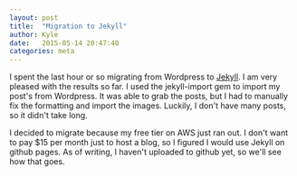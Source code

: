 ```yaml
---
layout: post
title:  "Migration to Jekyll"
author: Kyle
date:   2015-05-14 20:47:40
categories: meta
---
```


I spent the last hour or so migrating from Wordpress to [Jekyll][jekyll]. I am very pleased with the results so far. I used the jekyll-import gem to import my post's from Wordpress. It was able to grab the posts, but I had to manually fix the formatting and import the images. Luckily, I don't have many posts, so it didn't take long.

I decided to migrate because my free tier on AWS just ran out. I don't want to pay $15 per month just to host a blog, so I figured I would use Jekyll on github pages. As of writing, I haven't uploaded to github yet, so we'll see how that goes.

[jekyll]:      http://jekyllrb.com
